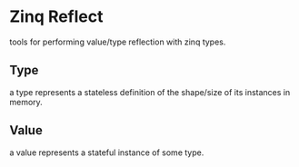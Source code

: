 # Zinq Reflect

tools for performing value/type reflection with zinq types.

## Type

a type represents a stateless definition of the shape/size of its instances in memory.

## Value

a value represents a stateful instance of some type.